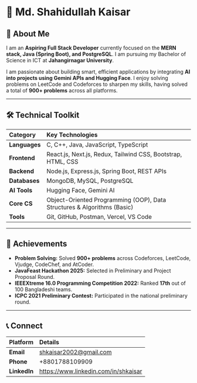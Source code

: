 # 👋 Md. Shahidullah Kaisar

## 🚀 About Me

I am an **Aspiring Full Stack Developer** currently focused on the **MERN stack, Java (Spring Boot), and PostgreSQL**. I am pursuing my Bachelor of Science in ICT at **Jahangirnagar University**.

I am passionate about building smart, efficient applications by integrating **AI into projects using Gemini APIs and Hugging Face**. I enjoy solving problems on LeetCode and Codeforces to sharpen my skills, having solved a total of **900+ problems** across all platforms.

---

## 🛠️ Technical Toolkit

| Category | Key Technologies |
| :--- | :--- |
| **Languages** | C, C++, Java, JavaScript, TypeScript |
| **Frontend** | React.js, Next.js, Redux, Tailwind CSS, Bootstrap, HTML, CSS |
| **Backend** | Node.js, Express.js, Spring Boot, REST APIs |
| **Databases** | MongoDB, MySQL, PostgreSQL |
| **AI Tools** | Hugging Face, Gemini AI |
| **Core CS** | Object-Oriented Programming (OOP), Data Structures & Algorithms (Basic) |
| **Tools** | Git, GitHub, Postman, Vercel, VS Code |

---

## 🏅 Achievements

* **Problem Solving:** Solved **900+ problems** across Codeforces, LeetCode, Vjudge, CodeChef, and AtCoder.
* **JavaFeast Hackathon 2025:** Selected in Preliminary and Project Proposal Round.
* **IEEEXtreme 16.0 Programming Competition 2022:** Ranked **17th** out of 100 Bangladeshi teams.
* **ICPC 2021 Preliminary Contest:** Participated in the national preliminary round.

---

## 📞 Connect

| Platform | Details |
| :--- | :--- |
| **Email** | shkaisar2002@gmail.com |
| **Phone** | +8801788109909 |
| **LinkedIn** | https://www.linkedin.com/in/shkaisar |
